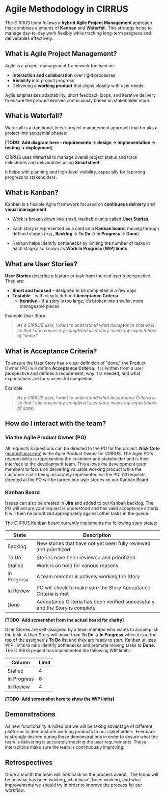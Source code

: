 # Agile Methodology in CIRRUS

The CIRRUS team follows a **hybrid Agile Project Management** approach that combines elements of **Kanban** and <span title="Sequential project management methodology with distinct phases."><strong>Waterfall</strong></span>. This strategy helps to manage day-to-day work flexibly while tracking long-term progress and deliverables effectively.

## What is Agile Project Management?

Agile is a project management framework focused on:

- **Interaction and collaboration** over rigid processes  
- **Visibility** into project progress  
- Delivering a **working product** that aligns closely with user needs  

Agile emphasizes adaptability, short feedback loops, and iterative delivery to ensure the product evolves continuously based on stakeholder input.

## What is Waterfall?

Waterfall is a traditional, linear project management approach that breaks a project into sequential phases:

**[TODO: Add diagram here – requirements → design → implementation → testing → deployment]**

CIRRUS uses Waterfall to manage overall project status and track milestones and deliverables using <span title="Cloud-based work-management and collaboration platform."><strong>Smartsheet</strong></span>.  

It helps with planning and high-level visibility, especially for reporting progress to stakeholders.

## What is Kanban?

Kanban is a flexible Agile framework focused on **continuous delivery** and **visual management**.

- Work is broken down into small, trackable units called <span title="Short, simple description of a feature from the end-user perspective."><strong>User Stories</strong></span>.
- Each story is represented as a card on a <span title="Visual board that tracks work items through workflow stages."><strong>Kanban board</strong></span>, moving through defined stages (e.g., **Backlog → To Do → In Progress → Done**).  

- Kanban helps identify bottlenecks by limiting the number of tasks in each stage,also known as <span title="Maximum number of tasks allowed in a workflow stage."><strong>Work In Progress (WIP) limits</strong></span>.  
  
## What are User Stories?

**User Stories** describe a feature or task from the end user's perspective. They are:

- **Short and focused** – designed to be completed in a few days
- **Testable** – with clearly defined <span title="Testable conditions that must be met for a story to be complete."><strong>Acceptance Criteria</strong></span>  
  - **Iterative** – if a story is too large, it’s broken into smaller, more manageable pieces

Example User Story:

> *As a CIRRUS user, I want to understand what acceptance criteria is so that I can ensure my completed user story meets my expectations of "done."*

## What is Acceptance Criteria?

To ensure the User Story has a clear definition of "done," the Product Owner (PO) will define **Acceptance Criteria**. It is written from a user perspective and defines a requirement, why it is needed, and what expectations are for successful completion.

Example:

> *As a CIRRUS user, I want to understand what Acceptance Criteria is so that I can ensure my completed user story meets my expectations of done.*

## How do I interact with the team?

### Via the Agile Product Owner (PO)

All requests & questions can be directed to the PO for the project. **Nick Cote** (<ncote@ucar.edu>) is the Agile Product Owner for CIRRUS. The Agile PO's responsibility is representing the customer and stakeholder and is their interface to the development team. This allows the development team members to focus on delivering valuable working product while the customer is still being accurately represented via the PO. All requests directed at the PO will be turned into user stories on our Kanban Board.

### Kanban Board

Issues can also be created in **Jira** and added to our Kanban backlog. The PO will ensure your request is understood and has valid acceptance criteria. It will then be prioritized appropriately against other tasks in the queue.

The CIRRUS Kanban board currently implements the following story states:

| State       | Description                                                                    |
|-------------|--------------------------------------------------------------------------------|
| Backlog     | New stories that have not yet been fully reviewed and prioritized              |
| To Do       | Stories have been reviewed and prioritized                                     |
| Stalled     | Work is on hold for various reasons                                            |
| In Progress | A team member is actively working the Story                                    |
| In Review   | PO will check to make sure the Story Acceptance Criteria is met                |
| Done        | Acceptance Criteria has been verified successfully and the Story is complete   |

**[TODO: Add screenshot from the actual board for clarity]**

User Stories are self-assigned by a team member who wants to accomplish the task. A User Story will move from **To Do → In Progress** when it is at the top of the assignee's **To Do** list and they are ready to start. Kanban utilizes WIP limits to help identify bottlenecks and promote moving tasks to **Done**. The CIRRUS project has implemented the following WIP limits:

| Column       | Limit |
|--------------|-------|
| Stalled      | 4     |
| In Progress  | 6     |
| In Review    | 4     |

**[TODO: Add screenshot here to show the WIP limits]**

## Demonstrations

As new functionality is rolled out we will be taking advantage of different platforms to demonstrate working products to our stakeholders. Feedback is strongly desired during these demonstrations in order to ensure what the team is delivering is accurately meeting the user requirements. These interactions make sure the team is continuously improving.

## Retrospectives

Once a month the team will look back on the process overall. The focus will be on what has been working, what hasn't been working, and what improvements we should try in order to improve the process for our workflow.
